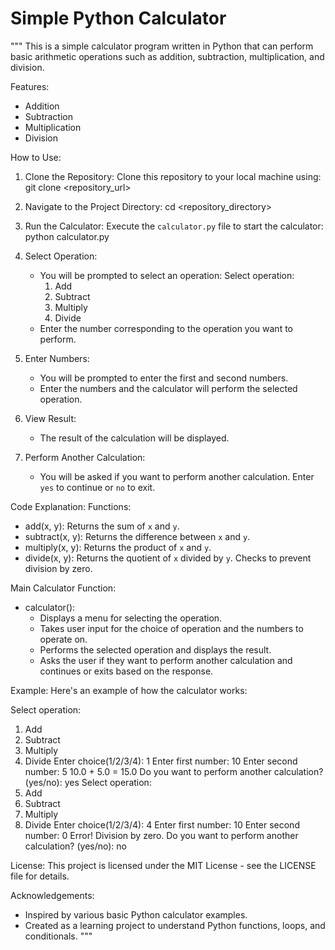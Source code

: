 # Simple Python Calculator

"""
This is a simple calculator program written in Python that can perform basic arithmetic operations such as addition, subtraction, multiplication, and division.

Features:
- Addition
- Subtraction
- Multiplication
- Division

How to Use:
1. Clone the Repository:
   Clone this repository to your local machine using:
   git clone <repository_url>

2. Navigate to the Project Directory:
   cd <repository_directory>

3. Run the Calculator:
   Execute the `calculator.py` file to start the calculator:
   python calculator.py

4. Select Operation:
   - You will be prompted to select an operation:
     Select operation:
     1. Add
     2. Subtract
     3. Multiply
     4. Divide
   - Enter the number corresponding to the operation you want to perform.

5. Enter Numbers:
   - You will be prompted to enter the first and second numbers.
   - Enter the numbers and the calculator will perform the selected operation.

6. View Result:
   - The result of the calculation will be displayed.

7. Perform Another Calculation:
   - You will be asked if you want to perform another calculation. Enter `yes` to continue or `no` to exit.

Code Explanation:
Functions:
- add(x, y): Returns the sum of `x` and `y`.
- subtract(x, y): Returns the difference between `x` and `y`.
- multiply(x, y): Returns the product of `x` and `y`.
- divide(x, y): Returns the quotient of `x` divided by `y`. Checks to prevent division by zero.

Main Calculator Function:
- calculator(): 
  - Displays a menu for selecting the operation.
  - Takes user input for the choice of operation and the numbers to operate on.
  - Performs the selected operation and displays the result.
  - Asks the user if they want to perform another calculation and continues or exits based on the response.

Example:
Here's an example of how the calculator works:

Select operation:
1. Add
2. Subtract
3. Multiply
4. Divide
Enter choice(1/2/3/4): 1
Enter first number: 10
Enter second number: 5
10.0 + 5.0 = 15.0
Do you want to perform another calculation? (yes/no): yes
Select operation:
1. Add
2. Subtract
3. Multiply
4. Divide
Enter choice(1/2/3/4): 4
Enter first number: 10
Enter second number: 0
Error! Division by zero.
Do you want to perform another calculation? (yes/no): no

License:
This project is licensed under the MIT License - see the LICENSE file for details.

Acknowledgements:
- Inspired by various basic Python calculator examples.
- Created as a learning project to understand Python functions, loops, and conditionals.
"""
